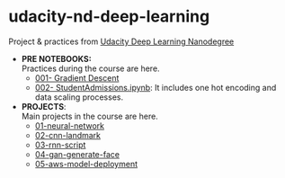 # udacity-nd-deep-learning
Project &amp; practices from [Udacity Deep Learning Nanodegree](https://www.udacity.com/course/deep-learning-nanodegree--nd101)  

- **PRE NOTEBOOKS:**  
Practices during the course are here.  
    - [001- Gradient Descent](https://github.com/gamzekecibas/udacity-nd-deep-learning/blob/main/pre-notebooks/001-GradientDescent.ipynb)   
    - [002- StudentAdmissions.ipynb](https://github.com/gamzekecibas/udacity-nd-deep-learning/blob/main/pre-notebooks/002-StudentAdmissions.ipynb): It includes one hot encoding and data scaling processes.    
- **PROJECTS**:  
Main projects in the course are here.  
  - [01-neural-network](https://github.com/gamzekecibas/udacity-nd-deep-learning/tree/main/PROJECTS/01-neural-network)  
  - [02-cnn-landmark](https://github.com/gamzekecibas/udacity-nd-deep-learning/tree/main/PROJECTS/02-cnn-landmark)  
  - [03-rnn-script](https://github.com/gamzekecibas/udacity-nd-deep-learning/tree/main/PROJECTS/03-rnn-script)  
  - [04-gan-generate-face](https://github.com/gamzekecibas/udacity-nd-deep-learning/tree/main/PROJECTS/04-gan-generate-face)  
  - [05-aws-model-deployment](https://github.com/gamzekecibas/udacity-nd-deep-learning/tree/main/PROJECTS/05-aws-model-deployment)
